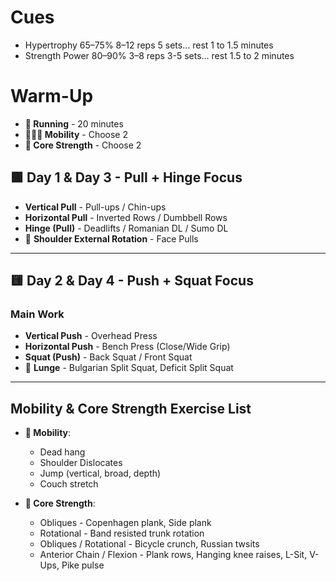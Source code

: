 # Cues

- Hypertrophy	65–75%	8–12 reps 5 sets… rest 1 to 1.5 minutes
- Strength Power	80–90%	3–8 reps 3-5 sets… rest 1.5 to 2 minutes

# Warm-Up

* **🏃 Running** - 20 minutes
* **🤸🏼‍♂️ Mobility** - Choose 2
* **🧗 Core Strength** - Choose 2

## 🟩 **Day 1 & Day 3 - Pull + Hinge Focus**

* **Vertical Pull** - Pull-ups / Chin-ups
* **Horizontal Pull** - Inverted Rows / Dumbbell Rows
* **Hinge (Pull)** - Deadlifts / Romanian DL / Sumo DL
* 🍒 **Shoulder External Rotation** - Face Pulls

---

## 🟨 **Day 2 & Day 4 - Push + Squat Focus**

### **Main Work**

* **Vertical Push** - Overhead Press
* **Horizontal Push** - Bench Press (Close/Wide Grip)
* **Squat (Push)** - Back Squat / Front Squat
* 🍒 **Lunge** - Bulgarian Split Squat, Deficit Split Squat

---

## Mobility & Core Strength Exercise List

* **🧘 Mobility**:
  * Dead hang
  * Shoulder Dislocates
  * Jump (vertical, broad, depth)
  * Couch stretch

* **💪 Core Strength**:
  * Obliques - Copenhagen plank, Side plank
  * Rotational - Band resisted trunk rotation
  * Obliques / Rotational - Bicycle crunch, Russian twsits
  * Anterior Chain / Flexion - Plank rows, Hanging knee raises, L-Sit, V-Ups, Pike pulse
